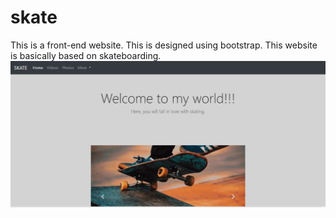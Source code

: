 # skate
This is a front-end website.
This is designed using bootstrap.
This website is basically based on skateboarding.
![Test Image 1](image/img-1.jpg)
